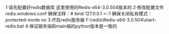 1·请先配置好redis数据库
  这里使用的Redis-x64-3.0.504版本的
2·修改配置文件 redis.windows.conf 
  确保注释：# bind 127.0.0.1 =::1 
  确保关闭私有模式：protected-mode no
3·开启redis服务器
  F:\redis\Redis-x64-3.0.504\start-redis.bat
4·保证服务端和main端的python版本是一致的